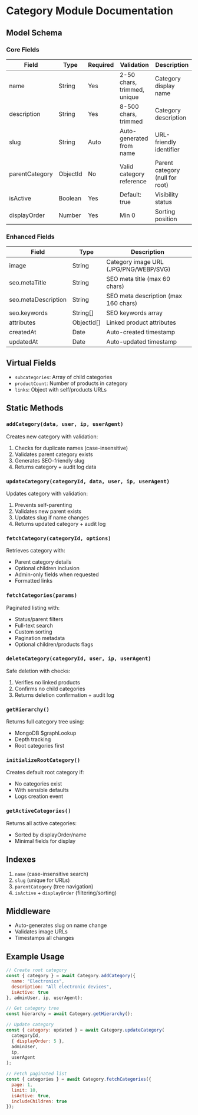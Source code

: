 # Category Module Documentation

## Model Schema

### Core Fields
| Field           | Type     | Required | Validation                          | Description |
|-----------------|----------|----------|-------------------------------------|-------------|
| name            | String   | Yes      | 2-50 chars, trimmed, unique        | Category display name |
| description     | String   | Yes      | 8-500 chars, trimmed               | Category description |
| slug            | String   | Auto     | Auto-generated from name           | URL-friendly identifier |
| parentCategory  | ObjectId | No       | Valid category reference           | Parent category (null for root) |
| isActive        | Boolean  | Yes      | Default: true                      | Visibility status |
| displayOrder    | Number   | Yes      | Min 0                              | Sorting position |

### Enhanced Fields
| Field               | Type           | Description |
|---------------------|----------------|-------------|
| image               | String         | Category image URL (JPG/PNG/WEBP/SVG) |
| seo.metaTitle       | String         | SEO meta title (max 60 chars) |
| seo.metaDescription | String         | SEO meta description (max 160 chars) |
| seo.keywords        | String[]       | SEO keywords array |
| attributes          | ObjectId[]     | Linked product attributes |
| createdAt           | Date           | Auto-created timestamp |
| updatedAt           | Date           | Auto-updated timestamp |

## Virtual Fields
- `subcategories`: Array of child categories
- `productCount`: Number of products in category
- `links`: Object with self/products URLs

## Static Methods

### `addCategory(data, user, ip, userAgent)`
Creates new category with validation:
1. Checks for duplicate names (case-insensitive)
2. Validates parent category exists
3. Generates SEO-friendly slug
4. Returns category + audit log data

### `updateCategory(categoryId, data, user, ip, userAgent)`
Updates category with validation:
1. Prevents self-parenting
2. Validates new parent exists
3. Updates slug if name changes
4. Returns updated category + audit log

### `fetchCategory(categoryId, options)`
Retrieves category with:
- Parent category details
- Optional children inclusion
- Admin-only fields when requested
- Formatted links

### `fetchCategories(params)`
Paginated listing with:
- Status/parent filters
- Full-text search
- Custom sorting
- Pagination metadata
- Optional children/products flags

### `deleteCategory(categoryId, user, ip, userAgent)`
Safe deletion with checks:
1. Verifies no linked products
2. Confirms no child categories
3. Returns deletion confirmation + audit log

### `getHierarchy()`
Returns full category tree using:
- MongoDB $graphLookup
- Depth tracking
- Root categories first

### `initializeRootCategory()`
Creates default root category if:
- No categories exist
- With sensible defaults
- Logs creation event

### `getActiveCategories()`
Returns all active categories:
- Sorted by displayOrder/name
- Minimal fields for display

## Indexes
1. `name` (case-insensitive search)
2. `slug` (unique for URLs)
3. `parentCategory` (tree navigation)
4. `isActive` + `displayOrder` (filtering/sorting)

## Middleware
- Auto-generates slug on name change
- Validates image URLs
- Timestamps all changes

## Example Usage
```javascript
// Create root category
const { category } = await Category.addCategory({
  name: "Electronics",
  description: "All electronic devices",
  isActive: true
}, adminUser, ip, userAgent);

// Get category tree
const hierarchy = await Category.getHierarchy();

// Update category
const { category: updated } = await Category.updateCategory(
  categoryId, 
  { displayOrder: 5 },
  adminUser,
  ip,
  userAgent
);

// Fetch paginated list
const { categories } = await Category.fetchCategories({
  page: 1,
  limit: 10,
  isActive: true,
  includeChildren: true
});